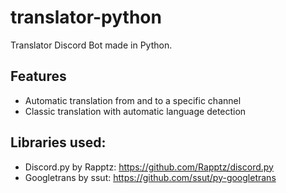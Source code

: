 # translator-python
Translator Discord Bot made in Python.

## Features
- Automatic translation from and to a specific channel
- Classic translation with automatic language detection

## Libraries used:
- Discord.py by Rapptz: https://github.com/Rapptz/discord.py
- Googletrans by ssut: https://github.com/ssut/py-googletrans
